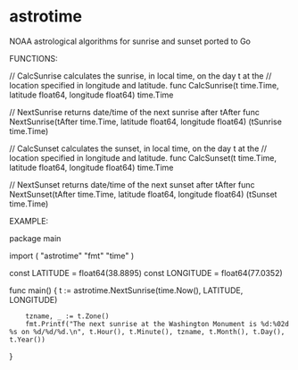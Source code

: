astrotime
=========

NOAA astrological algorithms for sunrise and sunset ported to Go


FUNCTIONS:

// CalcSunrise calculates the sunrise, in local time, on the day t at the 
// location specified in longitude and latitude.
func CalcSunrise(t time.Time, latitude float64, longitude float64) time.Time

// NextSunrise returns date/time of the next sunrise after tAfter
func NextSunrise(tAfter time.Time, latitude float64, longitude float64) (tSunrise time.Time)

// CalcSunset calculates the sunset, in local time,  on the day t at the 
// location specified in longitude and latitude.
func CalcSunset(t time.Time, latitude float64, longitude float64) time.Time

// NextSunset returns date/time of the next sunset after tAfter
func NextSunset(tAfter time.Time, latitude float64, longitude float64) (tSunset time.Time)


EXAMPLE:

package main

import (
        "astrotime"
        "fmt"
        "time"
)

const LATITUDE = float64(38.8895)
const LONGITUDE = float64(77.0352)

func main() {
        t := astrotime.NextSunrise(time.Now(), LATITUDE, LONGITUDE)

        tzname, _ := t.Zone()
        fmt.Printf("The next sunrise at the Washington Monument is %d:%02d %s on %d/%d/%d.\n", t.Hour(), t.Minute(), tzname, t.Month(), t.Day(), t.Year())
}
